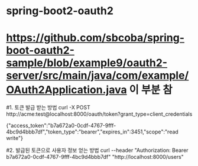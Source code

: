 # spring-boot2-oauth2
# https://github.com/sbcoba/spring-boot-oauth2-sample/blob/example9/oauth2-server/src/main/java/com/example/OAuth2Application.java 이 부분 참

#1. 토큰 발급 받는 방법
curl -X POST http://acme:test@localhost:8000/oauth/token\?grant_type\=client_credentials

{"access_token":"b7a672a0-0cdf-4767-9fff-4bc9d4bbb7df","token_type":"bearer","expires_in":3451,"scope":"read write"}

#2. 발급된 토큰으로 사용자 정보 얻는 방법
curl --header "Authorization: Bearer b7a672a0-0cdf-4767-9fff-4bc9d4bbb7df" "http://localhost:8000/users"
